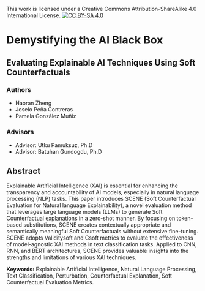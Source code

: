 This work is licensed under a Creative Commons Attribution-ShareAlike 4.0 International License. 
[![CC BY-SA 4.0](https://licensebuttons.net/l/by-sa/4.0/88x31.png)](http://creativecommons.org/licenses/by-sa/4.0/)


# Demystifying the AI Black Box

## Evaluating Explainable AI Techniques Using Soft Counterfactuals


### Authors
- Haoran Zheng
- Joselo Peña Contreras
- Pamela González Muñiz

### Advisors
- Advisor: Utku Pamuksuz, Ph.D
- Advisor: Batuhan Gundogdu, Ph.D

## Abstract
Explainable Artificial Intelligence (XAI) is essential for enhancing the transparency and accountability of AI models, especially in natural language processing (NLP) tasks. This paper introduces SCENE (Soft Counterfactual Evaluation for Natural language Explainability), a novel evaluation method that leverages large language models (LLMs) to generate Soft Counterfactual explanations in a zero-shot manner. By focusing on token-based substitutions, SCENE creates contextually appropriate and semantically meaningful Soft Counterfactuals without extensive fine-tuning. SCENE adopts Validitysoft and Csoft metrics to evaluate the effectiveness of model-agnostic XAI methods in text classification tasks. Applied to CNN, RNN, and BERT architectures, SCENE provides valuable insights into the strengths and limitations of various XAI techniques.

**Keywords:** Explainable Artificial Intelligence, Natural Language Processing, Text Classification, Perturbation, Counterfactual Explanation, Soft Counterfactual Evaluation Metrics.



